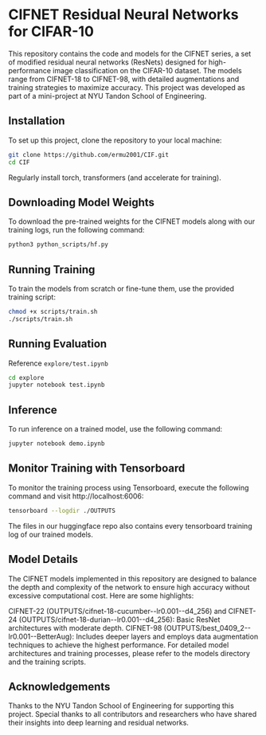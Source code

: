 # CIFNET Residual Neural Networks for CIFAR-10
This repository contains the code and models for the CIFNET series, a set of modified residual neural networks (ResNets) designed for high-performance image classification on the CIFAR-10 dataset. The models range from CIFNET-18 to CIFNET-98, with detailed augmentations and training strategies to maximize accuracy. This project was developed as part of a mini-project at NYU Tandon School of Engineering.
## Installation

To set up this project, clone the repository to your local machine:

```bash
git clone https://github.com/ermu2001/CIF.git
cd CIF
```

Regularly install torch, transformers (and accelerate for training).


## Downloading Model Weights
To download the pre-trained weights for the CIFNET models along with our training logs, run the following command:
```bash
python3 python_scripts/hf.py
```

## Running Training
To train the models from scratch or fine-tune them, use the provided training script:
```bash
chmod +x scripts/train.sh
./scripts/train.sh
```

## Running Evaluation
Reference `explore/test.ipynb`
```bash
cd explore
jupyter notebook test.ipynb
```

## Inference
To run inference on a trained model, use the following command:
```bash
jupyter notebook demo.ipynb
```

## Monitor Training with Tensorboard
To monitor the training process using Tensorboard, execute the following command and visit http://localhost:6006:
```bash
tensorboard --logdir ./OUTPUTS
```

The files in our huggingface repo also contains every tensorboard training log of our trained models.

## Model Details
The CIFNET models implemented in this repository are designed to balance the depth and complexity of the network to ensure high accuracy without excessive computational cost. Here are some highlights:

CIFNET-22 (OUTPUTS/cifnet-18-cucumber--lr0.001--d4_256) and CIFNET-24 (OUTPUTS/cifnet-18-durian--lr0.001--d4_256): Basic ResNet architectures with moderate depth.
CIFNET-98 (OUTPUTS/best_0409_2--lr0.001--BetterAug): Includes deeper layers and employs data augmentation techniques to achieve the highest performance.
For detailed model architectures and training processes, please refer to the models directory and the training scripts.

## Acknowledgements
Thanks to the NYU Tandon School of Engineering for supporting this project.
Special thanks to all contributors and researchers who have shared their insights into deep learning and residual networks.

